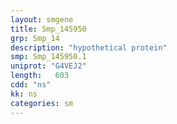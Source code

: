 ```yaml
---
layout: smgene
title: Smp_145950
grp: Smp_14
description: "hypothetical protein"
smp: Smp_145950.1
uniprot: "G4VEJ2"
length:   603
cdd: "ns"
kk: ns
categories: sm
---
```

